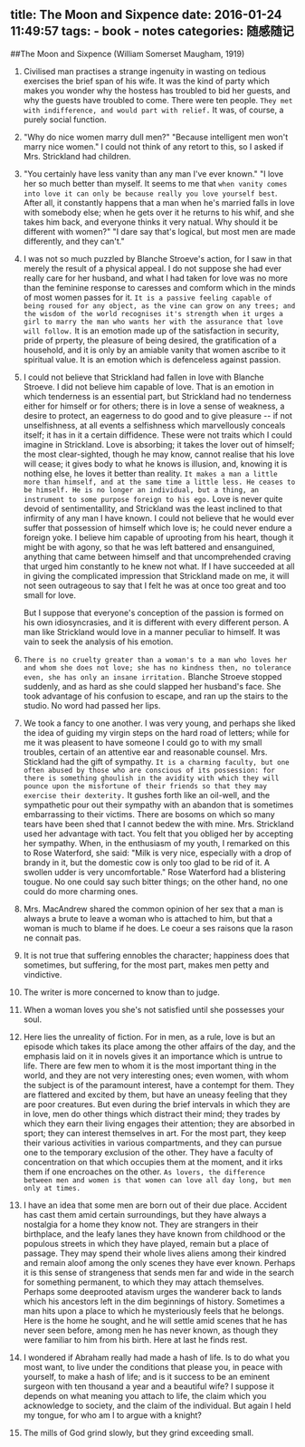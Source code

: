 title: The Moon and Sixpence
date: 2016-01-24 11:49:57
tags: 
    - book
    - notes
categories: 随感随记
---

##The Moon and Sixpence (William Somerset Maugham, 1919)

1. Civilised man practises a strange ingenuity in wasting on tedious exercises the brief span of his wife. It was the kind of party which makes you wonder why the hostess has troubled to bid her guests, and why the guests have troubled to come. There were ten people. `They met with indifference, and would part with relief.` It was, of course, a purely social function.

2.  "Why do nice women marry dull men?" 
    "Because intelligent men won't marry nice women." 
    I could not think of any retort to this, so I asked if Mrs. Strickland had children.

3.  "You certainly have less vanity than any man I've ever known."
    "I love her so much better than myself. It seems to me that `when vanity comes into love it can only be because really you love yourself best`. After all, it constantly happens that a man when he's married falls in love with somebody else; when he gets over it he returns to his whif, and she takes him back, and everyone thinks it very natual. Why should it be different with women?" 
    "I dare say that's logical, but most men are made differently, and they can't."

4. I was not so much puzzled by Blanche Stroeve's action, for I saw in that merely the result of a physical appeal. I do not suppose she had ever really care for her husband, and what I had taken for love was no more than the feminine response to caresses and comform which in the minds of most women passes for it. `It is a passive feeling capable of being roused for any object, as the vine can grow on any trees; and the wisdom of the world recognises it's strength when it urges a girl to marry the man who wants her with the assurance that love will follow.` It is an emotion made up of the satisfaction in security, pride of prperty, the pleasure of being desired, the gratification of a household, and it is only by an amiable vanity that women ascribe to it spiritual value. It is an emotion which is defenceless against passion.

5. I could not believe that Strickland had fallen in love with Blanche Stroeve. I did not believe him capable of love. That is an emotion in which tenderness is an essential part, but Strickland had no tenderness either for himself or for others; there is in love a sense of weakness, a desire to protect, an eagerness to do good and to give pleasure -- if not unselfishness, at all events a selfishness which marvellously conceals itself; it has in it a certain diffidence. These were not traits which I could imagine in Strickland. Love is absorbing; it takes the lover out of himself; the most clear-sighted, though he may know, cannot realise that his love will cease; it gives body to what he knows is illusion, and, knowing it is nothing else, he loves it better than reality. `It makes a man a little more than himself, and at the same time a little less. He ceases to be himself. He is no longer an individual, but a thing, an instrument to some purpose foreign to his ego.` Love is never quite devoid of sentimentallity, and Strickland was the least inclined to that infirmity of any man I have known. I could not believe that he would ever suffer that possession of himself which love is; he could never endure a foreign yoke. I believe him capable of uprooting from his heart, though it might be with agony, so that he was left battered and ensanguined, anything that came between himself and that uncomprehended craving that urged him constantly to he knew not what. If I have succeeded at all in giving the complicated impression that Strickland made on me, it will not seen outrageous to say that I felt he was at once too great and too small for love.

    But I suppose that everyone's conception of the passion is formed on his own idiosyncrasies, and it is different with every different person. A man like Strickland would love in a manner peculiar to himself. It was vain to seek the analysis of his emotion.

6. `There is no cruelty greater than a woman's to a man who loves her and whom she does not love; she has no kindness then, no tolerance even, she has only an insane irritation.` Blanche Stroeve stopped suddenly, and as hard as she could slapped her husband's face. She took advantage of his confusion to escape, and ran up the stairs to the studio. No word had passed her lips.

7. We took a fancy to one another. I was very young, and perhaps she liked the idea of guiding my virgin steps on the hard road of letters; while for me it was pleasent to have someone I could go to with my small troubles, certain of an attentive ear and reasonable counsel. Mrs. Stickland had the gift of sympathy. `It is a charming faculty, but one often abused by those who are conscious of its possession: for there is something ghoulish in the avidity with which they will pounce upon the misfortune of their friends so that they may exercise their dexterity.` It gushes forth like an oil-well, and the sympathetic pour out their sympathy with an abandon that is sometimes embarrassing to their victims. There are bosoms on which so many tears have been shed that I cannot bedew the with mine. Mrs. Strickland used her advantage with tact. You felt that you obliged her by accepting her sympathy. When, in the enthusiasm of my youth, I remarked on this to Rose Waterford, she said: "Milk is very nice, especially with a drop of brandy in it, but the domestic cow is only too glad to be rid of it. A swollen udder is very uncomfortable." Rose Waterford had a blistering tougue. No one could say such bitter things; on the other hand, no one could do more charming ones.

8. Mrs. MacAndrew shared the common opinion of her sex that a man is always a brute to leave a woman who is attached to him, but that a woman is much to blame if he does. Le coeur a ses raisons que la rason ne connait pas.

9. It is not true that suffering ennobles the character; happiness does that sometimes, but suffering, for the most part, makes men petty and vindictive.

10. The writer is more concerned to know than to judge.

11. When a woman loves you she's not satisfied until she possesses your soul.

12. Here lies the unreality of fiction. For in men, as a rule, love is but an episode which takes its place among the other affairs of the day, and the emphasis laid on it in novels gives it an importance which is untrue to life. There are few men to whom it is the most important thing in the world, and they are not very interesting ones; even women, with whom the subject is of the paramount interest, have a contempt for them. They are flattered and excited by them, but have an uneasy feeling that they are poor creatures. But even during the brief intervals in which they are in love, men do other things which distract their mind; they trades by which they earn their living engages their attention; they are absorbed in sport; they can interest themselves in art. For the most part, they keep their various activities in various compartments, and they can pursue one to the temporary exclusion of the other. They have a faculty of concentration on that which occupies them at the moment, and it irks them if one encroaches on the other. `As lovers, the difference between men and women is that women can love all day long, but men only at times.`

13. I have an idea that some men are born out of their due place. Accident has cast them amid certain surroundings, but they have always a nostalgia for a home they know not. They are strangers in their birthplace, and the leafy lanes they have known from childhood or the populous streets in which they have played, remain but a place of passage. They may spend their whole lives aliens among their kindred and remain aloof among the only scenes they have ever known. Perhaps it is this sense of strangeness that sends men far and wide in the search for something permanent, to which they may attach themselves. Perhaps some deeprooted atavism urges the wanderer back to lands which his ancestors left in the dim beginnings of history. Sometimes a man hits upon a place to which he mysteriously feels that he belongs. Here is the home he sought, and he will settle amid scenes that he has never seen before, among men he has never known, as though they were familiar to him from his birth. Here at last he finds rest.

14. I wondered if Abraham really had made a hash of life. Is to do what you most want, to live under the conditions that please you, in peace with yourself, to make a hash of life; and is it success to be an eminent surgeon with ten thousand a year and a beautiful wife? I suppose it depends on what meaning you attach to life, the claim which you acknowledge to society, and the claim of the individual. But again I held my tongue, for who am I to argue with a knight?

15. The mills of God grind slowly, but they grind exceeding small.
